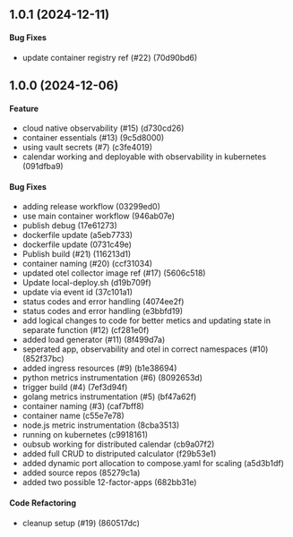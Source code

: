## 1.0.1 (2024-12-11)

#### Bug Fixes

* update container registry ref (#22) (70d90bd6)


## 1.0.0 (2024-12-06)

#### Feature

* cloud native observability (#15) (d730cd26)
* container essentials (#13) (9c5d8000)
* using vault secrets (#7) (c3fe4019)
* calendar working and deployable with observability in kubernetes (091dfba9)

#### Bug Fixes

* adding release workflow (03299ed0)
* use main container workflow (946ab07e)
* publish debug (17e61273)
* dockerfile update (a5eb7733)
* dockerfile update (0731c49e)
* Publish build (#21) (116213d1)
* container naming (#20) (ccf31034)
* updated otel collector image ref (#17) (5606c518)
* Update local-deploy.sh (d19b709f)
* update via event id (37c101a1)
* status codes and error handling (4074ee2f)
* status codes and error handling (e3bbfd19)
* add logical changes to code for better metics and updating state in separate function (#12) (cf281e0f)
* added load generator (#11) (8f499d7a)
* seperated app, observability and otel in correct namespaces (#10) (852f37bc)
* added ingress resources (#9) (b1e38694)
* python metrics instrumentation (#6) (8092653d)
* trigger build (#4) (7ef3d94f)
* golang metrics instrumentation (#5) (bf47a62f)
* container naming (#3) (caf7bff8)
* container name (c55e7e78)
* node.js metric instrumentation (8cba3513)
* running on kubernetes (c9918161)
* oubsub working for distributed calendar (cb9a07f2)
* added full CRUD to distriputed calculator (f29b53e1)
* added dynamic port allocation to compose.yaml for scaling (a5d3b1df)
* added source repos (85279c1a)
* added two possible 12-factor-apps (682bb31e)

#### Code Refactoring

* cleanup setup (#19) (860517dc)

